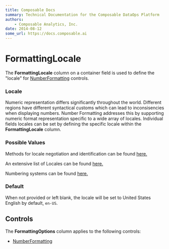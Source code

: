 ```yaml
---
title: Composable Docs
summary: Technical Documentation for the Composable DataOps Platform
authors:
    - Composable Analytics, Inc.
date: 2014-08-12
some_url: https://docs.composable.ai
---
```


# FormattingLocale

The **FormattingLocale** column on a container field is used to define the "locale" for [NumberFormatting](../Control-Details/NumberFormatting.md) controls.

### Locale
Numeric representation differs significantly throughout the world. Different regions have different syntactical customs which can lead to inconsisencies when displaying numbers. Number Formatting addresses this by supporting numeric format representation specific to a wide array of locales. Individual fields locales can be set by defining the specific locale within the **FormattingLocale** column. 

### Possible Values

Methods for locale negotiation and identification can be found
[here.](https://developer.mozilla.org/en-US/docs/Web/JavaScript/Reference/Global_Objects/Intl#Locale_identification_and_negotiation)


An extensive list of Locales can be found [here.](http://www.codedigest.com/CodeDigest/207-Get-All-Language-Country-Code-List-for-all-Culture-in-C---ASP-Net.aspx)


Numbering systems can be found [here.](https://developer.mozilla.org/en-US/docs/Web/JavaScript/Reference/Global_Objects/Intl/NumberFormat/NumberFormat)

### Default

When not provided or left blank, the locale will be set to United States English by default, `en-US`.

## Controls

The **FormattingOptions** column applies to the following controls:

- [NumberFormatting](../05.Control-Details/NumberFormatting.md)